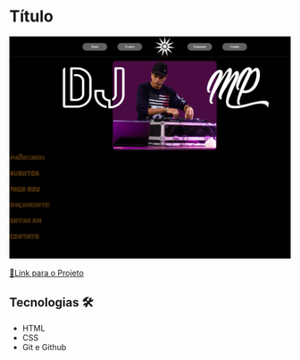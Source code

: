 # Título

![preview](.github/preview.png)

[🔗Link para o Projeto](https://maribaptista.github.io/dj-mp-landing-page/)

 ## Tecnologias 🛠 

 - HTML
 - CSS
 - Git e Github